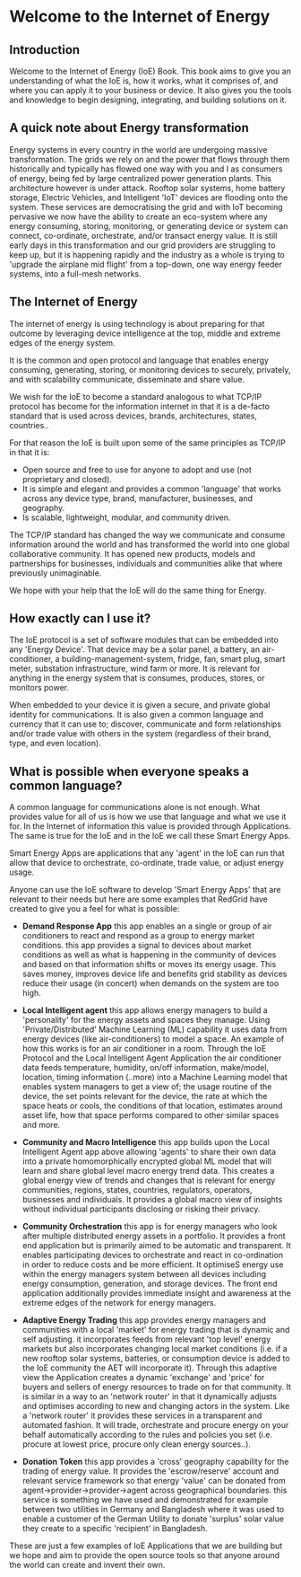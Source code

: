 # Welcome to the Internet of Energy
## Introduction
Welcome to the Internet of Energy (IoE) Book.  This book aims to give you an understanding of what the IoE is, how it works, what it comprises of, and where you can apply it to your business or device.
It also gives you the tools and knowledge to begin designing, integrating, and building solutions on it.

## A quick note about Energy transformation
Energy systems in every country in the world are undergoing massive transformation.
The grids we rely on and the power that flows through them historically and typically has flowed one way with you and I as consumers of energy, being fed by large centralized power generation plants.
This architecture however is under attack.
Rooftop solar systems, home battery storage, Electric Vehicles, and Intelligent 'IoT' devices are flooding onto the system.
These services are democratising the grid and with IoT becoming pervasive we now have the ability to create an eco-system where any energy consuming, storing, monitoring, or generating device or system can connect, co-ordinate, orchestrate, and/or transact energy value.
It is still early days in this transformation and our grid providers are struggling to keep up, but it is happening rapidly and the industry as a whole is trying to 'upgrade the airplane mid flight' from a top-down, one way energy feeder systems, into a full-mesh networks.

## The Internet of Energy
The internet of energy is using technology is about preparing for that outcome by leveraging device intelligence at the top, middle and extreme edges of the energy system.

It is the common and open protocol and language that enables energy consuming, generating, storing, or monitoring devices to securely, privately, and with scalability communicate, disseminate and share value.

We wish for the IoE to become a standard analogous to what TCP/IP protocol has become for the information internet in that it is a de-facto standard that is used across devices, brands, architectures, states, countries..

For that reason the IoE is built upon some of the same principles as TCP/IP in that it is:
- Open source and free to use for anyone to adopt and use (not proprietary and closed).
- It is simple and elegant and provides a common 'language' that works across any device type, brand, manufacturer, businesses, and geography.
- Is scalable, lightweight, modular, and community driven.

The TCP/IP standard has changed the way we communicate and consume information around the world and has transformed the world into one global collaborative community.
It has opened new products, models and partnerships for businesses, individuals and communities alike that where previously unimaginable.

We hope with your help that the IoE will do the same thing for Energy.

## How exactly can I use it?
The IoE protocol is a set of software modules that can be embedded into any 'Energy Device'.
That device may be a solar panel, a battery, an air-conditioner, a building-management-system, fridge, fan, smart plug, smart meter, substation infrastructure, wind farm or more.
It is relevant for anything in the energy system that is consumes, produces, stores, or monitors power.

When embedded to your device it is given a secure, and private global identity for communications.
It is also given a common language and currency that it can use to; discover, communicate and form relationships and/or trade value with others in the system (regardless of their brand, type, and even location).

## What is possible when everyone speaks a common language?
A common language for communications alone is not enough.  What provides value for all of us is how we use that language and what we use it for.
In the Internet of information this value is provided through Applications.  The same is true for the IoE and in the IoE we call these Smart Energy Apps.

Smart Energy Apps are applications that any 'agent' in the IoE can run that allow that device to orchestrate, co-ordinate, trade value, or adjust energy usage.

Anyone can use the IoE software to develop 'Smart Energy Apps' that are relevant to their needs but here are some examples that RedGrid have created to give you a feel for what is possible:

- **Demand Response App**
this app enables an a single or group of air conditioners to react and respond as a group to energy market conditions.
this app provides a signal to devices about market conditions as well as what is happening in the community of devices and based on that information shifts or moves its energy usage.
This saves money, improves device life and benefits grid stability as devices reduce their usage (in concert) when demands on the system are too high.

- **Local Intelligent agent**
this app allows energy managers to build a 'personality' for the energy assets and spaces they manage.
Using 'Private/Distributed' Machine Learning (ML) capability it uses data from energy devices (like air-conditioners) to model a space.
An example of how this works is for an air conditioner in a room.  Through the IoE Protocol and the Local Intelligent Agent Application the air conditioner data feeds temperature, humidity, on/off information, make/model, location, timing information (..more) into a Machine Learning model that enables system managers to get a view of; the usage routine of the device, the set points relevant for the device, the rate at which the space heats or cools, the conditions of that location, estimates around asset life, how that space performs compared to other similar spaces and more.

- **Community and Macro Intelligence**
this app builds upon the Local Intelligent Agent app above allowing 'agents' to share their own data into a private homomorphically encrypted global ML model that will learn and share global level macro energy trend data.
This creates a global energy view of trends and changes that is relevant for energy  communities, regions, states, countries, regulators, operators, businesses and individuals.
It provides a global macro view of insights without individual participants disclosing or risking their privacy.

- **Community Orchestration**
this app is for energy managers who look after multiple distributed energy assets in a portfolio.  It provides a front end application but is primarily aimed to be automatic and transparent.
It enables participating devices to orchestrate and react in co-ordination in order to reduce costs and be more efficient.
It optimiseS energy use within the energy managers system between all devices including energy consumption, generation, and storage devices.
The front end application additionally provides immediate insight and awareness at the extreme edges of the network for energy managers.

- **Adaptive Energy Trading**
this app provides energy managers and communities with a local 'market' for energy trading that is dynamic and self adjusting.
it incorporates feeds from relevant 'top level' energy markets but also incorporates changing local market conditions (i.e. if a new rooftop solar systems, batteries, or consumption device is added to the IoE community the AET will incorporate it).
Through this adaptive view the Application creates a dynamic 'exchange' and 'price' for buyers and sellers of energy resources to trade on for that community.
It is similar in a way to an 'network router' in that it dynamically adjusts and optimises according to new and changing actors in the system.
Like a 'network router' it provides these services in a transparent and automated fashion.  It will trade, orchestrate and procure energy on your behalf automatically according to the rules and policies you set (i.e. procure at lowest price, procure only clean energy sources..).

- **Donation Token**
this app provides a 'cross' geography capability for the trading of energy value.  It provides the 'escrow/reserve' account and relevant service framework so that energy 'value' can be donated from agent->provider->provider->agent across geographical boundaries.
this service is something we have used and demonstrated for example between two utilities in Germany and Bangladesh where it was used to enable a customer of the German Utility to donate 'surplus' solar value they create to a specific 'recipient' in Bangladesh.

These are just a few examples of IoE Applications that we are building but we hope and aim to provide the open source tools so that anyone around the world can create and invent their own.
